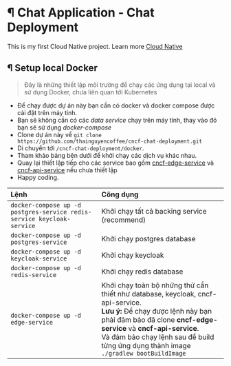 # ¶ Chat Application - Chat Deployment

This is my first Cloud Native project. Learn more [Cloud Native](https://www.cncf.io/)

## ¶ Setup local Docker

> Đây là những thiết lập môi trường để chạy các ứng dụng tại local và sử dụng Docker, chưa liên quan tới Kubernetes

- Để chạy được dự án này bạn cần có docker và docker compose được cài đặt trên máy tính.
- Bạn sẽ không cần có các _data service_ chạy trên máy tính, thay vào đó bạn sẽ sử dụng _docker-compose_
- Clone dự án này về `git clone https://github.com/thainguyencoffee/cncf-chat-deployment.git`
- Di chuyển tới `/cncf-chat-deployment/docker`.
- Tham khảo bảng bên dưới để khởi chạy các dịch vụ khác nhau.
- Quay lại thiết lập tiếp cho các service bao gồm [cncf-edge-service](https://github.com/thainguyencoffee/cncf-edge-service/blob/main/README.md) và [cncf-api-service](https://github.com/thainguyencoffee/cncf-api-service/blob/main/README.md) nếu chưa thiết lập 
- Happy coding. 

| Lệnh                                                                   | Công dụng                                                                                                                                                                                                                                                                                 |
|:-----------------------------------------------------------------------|:------------------------------------------------------------------------------------------------------------------------------------------------------------------------------------------------------------------------------------------------------------------------------------------|
| `docker-compose up -d postgres-service redis-service keycloak-service` | Khởi chạy tất cả backing service (recommend)                                                                                                                                                                                                                                              |
| `docker-compose up -d postgres-service`                                | Khởi chạy postgres database                                                                                                                                                                                                                                                               |
| `docker-compose up -d keycloak-service`                                | Khởi chạy keycloak                                                                                                                                                                                                                                                                        |
| `docker-compose up -d redis-service`                                   | Khởi chạy redis database                                                                                                                                                                                                                                                                  |
| `docker-compose up -d edge-service`                                    | Khởi chạy toàn bộ những thứ cần thiết như database, keycloak, cncf-api-service. <br> **Lưu ý:** Để chạy được lệnh này bạn phải đảm bảo đã clone **cncf-edge-service** và **cncf-api-service**. <br>Và đảm bảo chạy lệnh sau để build từng ứng dụng thành image `./gradlew bootBuildImage` |

